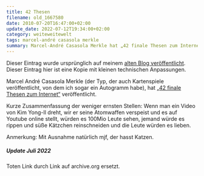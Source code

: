 ```yaml
---
title: 42 Thesen
filename: old_1667580
date: 2010-07-20T16:47:00+02:00
update_date: 2022-07-12T19:34:00+02:00
category: weiteweitewelt
tags: marcel-andré casasola merkle
summary: Marcel-André Casasola Merkle hat „42 finale Thesen zum Internet“ veröffentlicht. 
---
```

Dieser Eintrag wurde ursprünglich auf meinem [alten Blog veröffentlicht](https://stu.blogger.de/stories/1667580/). Dieser Eintrag hier ist eine Kopie mit kleinen technischen Anpassungen.

Marcel André Casasola Merkle (der Typ, der auch Kartenspiele veröffentlicht, von dem ich sogar ein Autogramm habe), hat [„42 finale Thesen zum Internet“](https://web.archive.org/web/20100722023614/http://www.137b.org/?p=660) veröffentlicht.

Kurze Zusammenfassung der weniger ernsten Stellen: Wenn man ein Video von Kim Yong-Il dreht, wir er seine Atomwaffen verspeist und es auf Youtube online stellt, würden es 100Mio Leute sehen, jemand würde es rippen und süße Kätzchen reinschneiden und die Leute würden es lieben.

Anmerkung: Mit Ausnahme natürlich mjf, der hasst Katzen.

##### Update Juli 2022

Toten Link durch Link auf archive.org ersetzt.
